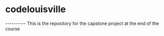 # codelouisville
---------- This is the repository for the capstone project at the end of the course 
